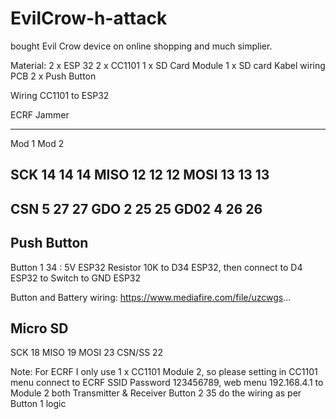 # EvilCrow-h-attack

 bought Evil Crow device on online shopping and much simplier.

Material:
2 x ESP 32 
2 x CC1101 
1 x SD Card Module
1 x SD card
Kabel wiring
PCB
2 x Push Button 

Wiring CC1101 to ESP32

 ECRF         Jammer
 ------------------------       ------------
 Mod 1  Mod 2

SCK 14  14  14
MISO 12  12  12
MOSI 13  13  13
------------------------------------------------
CSN 5  27  27
GDO 2  25  25
GD02 4  26  26
------------------------------------------------
Push Button
-----------
Button 1   34 : 5V ESP32  Resistor 10K to D34 ESP32, then connect to D4 ESP32 to Switch to GND ESP32

Button and Battery wiring: https://www.mediafire.com/file/uzcwgs...

Micro SD
----------
SCK 18
MISO 19
MOSI 23
CSN/SS 22

Note:
For ECRF I only use 1 x CC1101 Module 2, so please setting in CC1101 menu connect to ECRF SSID Password 123456789, web menu 192.168.4.1 to Module 2 both Transmitter & Receiver 
Button 2   35 do the wiring as per Button 1 logic
